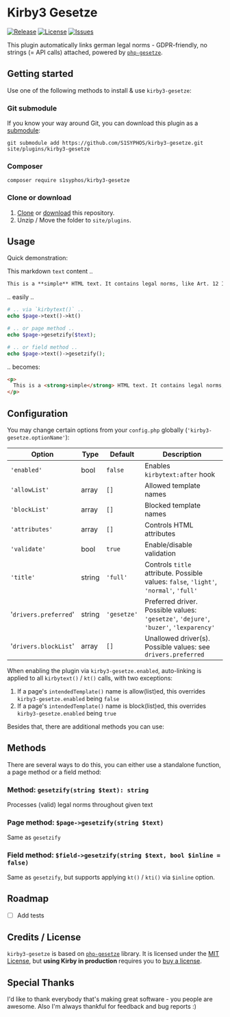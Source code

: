 # Kirby3 Gesetze
[![Release](https://img.shields.io/github/release/S1SYPHOS/kirby3-gesetze.svg)](https://github.com/S1SYPHOS/kirby3-gesetze/releases) [![License](https://img.shields.io/github/license/S1SYPHOS/kirby3-gesetze.svg)](https://github.com/S1SYPHOS/kirby3-gesetze/blob/main/LICENSE) [![Issues](https://img.shields.io/github/issues/S1SYPHOS/kirby3-gesetze.svg)](https://github.com/S1SYPHOS/kirby3-gesetze/issues)

This plugin automatically links german legal norms - GDPR-friendly, no strings (= API calls) attached, powered by [`php-gesetze`](https://github.com/S1SYPHOS/php-gesetze).


## Getting started

Use one of the following methods to install & use `kirby3-gesetze`:


### Git submodule

If you know your way around Git, you can download this plugin as a [submodule](https://github.com/blog/2104-working-with-submodules):

```text
git submodule add https://github.com/S1SYPHOS/kirby3-gesetze.git site/plugins/kirby3-gesetze
```


### Composer

```text
composer require s1syphos/kirby3-gesetze
```


### Clone or download

1. [Clone](https://github.com/S1SYPHOS/kirby3-gesetze.git) or [download](https://github.com/S1SYPHOS/kirby3-gesetze/archive/main.zip) this repository.
2. Unzip / Move the folder to `site/plugins`.


## Usage

Quick demonstration:

This markdown `text` content ..

```md
This is a **simple** HTML text. It contains legal norms, like Art. 12 I GG and § 433 II BGB!
```

.. easily ..

```php
# .. via `kirbytext()` ..
echo $page->text()->kt()

# .. or page method ..
echo $page->gesetzify($text);

# .. or field method ..
echo $page->text()->gesetzify();
```

.. becomes:

```html
<p>
  This is a <strong>simple</strong> HTML text. It contains legal norms, like <a href="https://www.gesetze-im-internet.de/gg/art_12.html" target="_blank">Art. 12 I GG</a> or <a href="https://www.gesetze-im-internet.de/bgb/__433.html" target="_blank">§ 433 II BGB</a>!
</p>
```


## Configuration

You may change certain options from your `config.php` globally (`'kirby3-gesetze.optionName'`):

| Option                | Type   | Default     | Description                       |
| --------------------- | ------ | ----------- | --------------------------------- |
| `'enabled'`           | bool   | `false`     | Enables `kirbytext:after` hook    |
| `'allowList'`         | array  | `[]`        | Allowed template names            |
| `'blockList'`         | array  | `[]`        | Blocked template names            |
| `'attributes'`        | array  | `[]`        | Controls HTML attributes          |
| `'validate'`          | bool   | `true`      | Enable/disable validation         |
| `'title'`             | string | `'full'`    | Controls `title` attribute. Possible values: `false`, `'light'`, `'normal'`, `'full'` |
| '`drivers.preferred`' | string | `'gesetze'` | Preferred driver. Possible values: `'gesetze'`, `'dejure'`, `'buzer'`, `'lexparency'` |
| '`drivers.blockList`' | array  | `[]`        | Unallowed driver(s). Possible values: see `drivers.preferred` |

When enabling the plugin via `kirby3-gesetze.enabled`, auto-linking is applied to all `kirbytext()` / `kt()` calls, with two exceptions:

1. If a page's `intendedTemplate()` name is allow(list)ed, this overrides `kirby3-gesetze.enabled` being `false`
1. If a page's `intendedTemplate()` name is block(list)ed, this overrides `kirby3-gesetze.enabled` being `true`

Besides that, there are additional methods you can use:


## Methods

There are several ways to do this, you can either use a standalone function, a page method or a field method:


### Method: `gesetzify(string $text): string`

Processes (valid) legal norms throughout given text


### Page method: `$page->gesetzify(string $text)`

Same as `gesetzify`


### Field method: `$field->gesetzify(string $text, bool $inline = false)`

Same as `gesetzify`, but supports applying `kt()` / `kti()` via `$inline` option.


## Roadmap

- [ ] Add tests


## Credits / License

`kirby3-gesetze` is based on [`php-gesetze`](https://github.com/S1SYPHOS/php-gesetze) library. It is licensed under the [MIT License](LICENSE), but **using Kirby in production** requires you to [buy a license](https://getkirby.com/buy).


## Special Thanks

I'd like to thank everybody that's making great software - you people are awesome. Also I'm always thankful for feedback and bug reports :)
